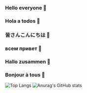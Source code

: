 ### Hello everyone 👋
### Hola a todos 👋
### 皆さんこんにちは 👋
### всем привет 👋
### Hallo zusammen 👋
### Bonjour à tous 👋

![Top Langs](https://github-readme-stats.vercel.app/api/top-langs/?username=elo1lson&langs_count=8&layout=compact)
![Anurag's GitHub stats](https://github-readme-stats.vercel.app/api?username=elo1lson&show_icons=true&theme=radical)
